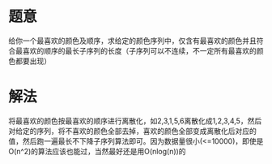 # 题意
给你一个最喜欢的颜色及顺序，求给定的颜色序列中，仅含有最喜欢的颜色并且符合最喜欢的顺序的最长子序列的长度（子序列可以不连续，不一定所有最喜欢的颜色都要出现）

# 解法
将最喜欢的颜色按最喜欢的顺序进行离散化，如2,3,1,5,6离散化成1,2,3,4,5，然后对给定的序列，将不喜欢的颜色全部去掉，喜欢的颜色全部变成离散化后对应的值，然后跑一遍最长不下降子序列算法即可。因为数据量很小(<=10000)，即使是O(n^2)的算法应该也能过，当然最好还是用O(nlog(n))的